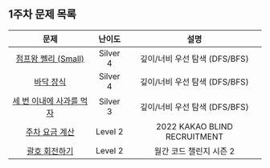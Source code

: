 ## 1주차 문제 목록

|                                         문제                                         | 난이도  |             설명              |
| :----------------------------------------------------------------------------------: | :-----: | :---------------------------: |
|     [점프왕 쩰리 (Small)](https://www.acmicpc.net/problem/16173)     | Silver 4 | 깊이/너비 우선 탐색 (DFS/BFS) |
|  [바닥 장식](https://www.acmicpc.net/problem/1388)  | Silver 4 | 깊이/너비 우선 탐색 (DFS/BFS) |
| [세 번 이내에 사과를 먹자](https://www.acmicpc.net/problem/26169) | Silver 3 |   깊이/너비 우선 탐색 (DFS/BFS)    |
| [주차 요금 계산](https://school.programmers.co.kr/learn/courses/30/lessons/92341) | Level 2 | 2022 KAKAO BLIND RECRUITMENT |
|  [괄호 회전하기](https://school.programmers.co.kr/learn/courses/30/lessons/76502)  | Level 2 |    월간 코드 챌린지 시즌 2    |
